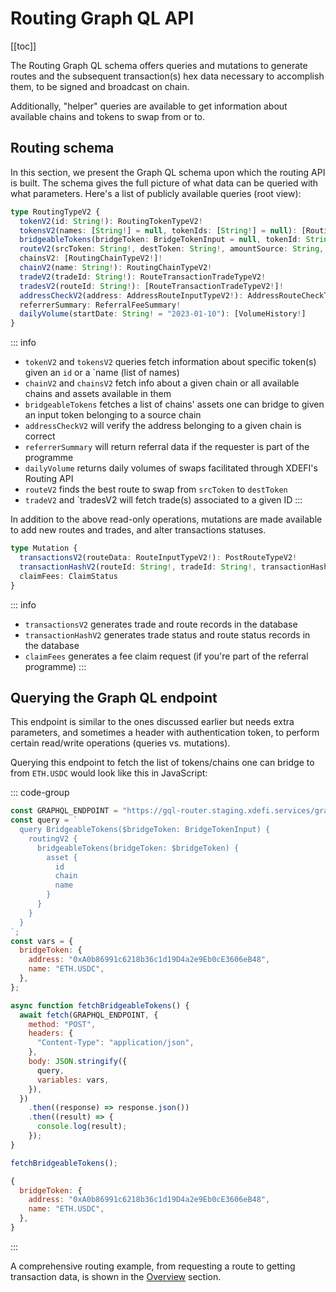 # Routing Graph QL API

[[toc]]

The Routing Graph QL schema offers queries and mutations to generate routes and the subsequent transaction(s) hex data necessary to accomplish them, to be signed and broadcast on chain.

Additionally, "helper" queries are available to get information about available chains and tokens to swap from or to.

## Routing schema

In this section, we present the Graph QL schema upon which the routing API is built. The schema gives the full picture of what data can be queried with what parameters.
Here's a list of publicly available queries (root view):

```ts
type RoutingTypeV2 {
  tokenV2(id: String!): RoutingTokenTypeV2!
  tokensV2(names: [String!] = null, tokenIds: [String!] = null): [RoutingTokenTypeV2!]!
  bridgeableTokens(bridgeToken: BridgeTokenInput = null, tokenId: String = null): [RoutingTokenTypeV2!]!
  routeV2(srcToken: String!, destToken: String!, amountSource: String, slippage: String!, addresses: [AddressRouteInputTypeV2!]!, destAddress: String!, infiniteApproval: Boolean, referral: ReferralInputType): RouteTypeV2!
  chainsV2: [RoutingChainTypeV2!]!
  chainV2(name: String!): RoutingChainTypeV2!
  tradeV2(tradeId: String!): RouteTransactionTradeTypeV2!
  tradesV2(routeId: String!): [RouteTransactionTradeTypeV2!]!
  addressCheckV2(address: AddressRouteInputTypeV2!): AddressRouteCheckTypeV2!
  referrerSummary: ReferralFeeSummary!
  dailyVolume(startDate: String! = "2023-01-10"): [VolumeHistory!]
}
```

::: info

- `tokenV2` and `tokensV2` queries fetch information about specific token(s) given an `id` or a `name (list of names)
- `chainV2` and `chainsV2` fetch info about a given chain or all available chains and assets available in them
- `bridgeableTokens` fetches a list of chains' assets one can bridge to given an input token belonging to a source chain
- `addressCheckV2` will verify the address belonging to a given chain is correct
- `referrerSummary` will return referral data if the requester is part of the programme
- `dailyVolume` returns daily volumes of swaps facilitated through XDEFI's Routing API
- `routeV2` finds the best route to swap from `srcToken` to `destToken`
- `tradeV2` and `tradesV2 will fetch trade(s) associated to a given ID
  :::

In addition to the above read-only operations, mutations are made available to add new routes and trades, and alter transactions statuses.

```ts
type Mutation {
  transactionsV2(routeData: RouteInputTypeV2!): PostRouteTypeV2!
  transactionHashV2(routeId: String!, tradeId: String!, transactionHash: String!): String!
  claimFees: ClaimStatus
}
```

::: info

- `transactionsV2` generates trade and route records in the database
- `transactionHashV2` generates trade status and route status records in the database
- `claimFees` generates a fee claim request (if you're part of the referral programme)
  :::

## Querying the Graph QL endpoint

This endpoint is similar to the ones discussed earlier but needs extra parameters, and sometimes a header with authentication token, to perform certain read/write operations (queries vs. mutations).

Querying this endpoint to fetch the list of tokens/chains one can bridge to from `ETH.USDC` would look like this in JavaScript:

::: code-group

```js [JavaScript]
const GRAPHQL_ENDPOINT = "https://gql-router.staging.xdefi.services/graphql";
const query = `
  query BridgeableTokens($bridgeToken: BridgeTokenInput) {
    routingV2 {
      bridgeableTokens(bridgeToken: $bridgeToken) {
        asset {
          id
          chain
          name
        }
      }
    }
  }
`;
const vars = {
  bridgeToken: {
    address: "0xA0b86991c6218b36c1d19D4a2e9Eb0cE3606eB48",
    name: "ETH.USDC",
  },
};

async function fetchBridgeableTokens() {
  await fetch(GRAPHQL_ENDPOINT, {
    method: "POST",
    headers: {
      "Content-Type": "application/json",
    },
    body: JSON.stringify({
      query,
      variables: vars,
    }),
  })
    .then((response) => response.json())
    .then((result) => {
      console.log(result);
    });
}

fetchBridgeableTokens();
```

```js [Variables]
{
  bridgeToken: {
    address: "0xA0b86991c6218b36c1d19D4a2e9Eb0cE3606eB48",
    name: "ETH.USDC",
  },
}
```

:::

<div ref='frame' />

<script setup>
import { createElement } from 'react'
import { createRoot } from 'react-dom/client'
import { ref, onMounted } from 'vue'

import BridgeableTokens from '../components/BridgeableTokens.jsx'

const frame = ref()
onMounted(() => {
  const root = createRoot(frame.value)
  root.render(createElement(BridgeableTokens, {}, null))
})
</script>

A comprehensive routing example, from requesting a route to getting transaction data, is shown in the [Overview](./overview) section.
